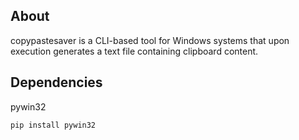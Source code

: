## About
copypastesaver is a CLI-based tool for Windows systems that upon execution generates a text file containing clipboard content.

## Dependencies
pywin32
```
pip install pywin32
```